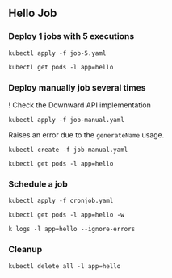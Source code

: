 ## Hello Job

### Deploy 1 jobs with 5 executions

```
kubectl apply -f job-5.yaml
```

```
kubectl get pods -l app=hello
```

### Deploy manually job several times

! Check the Downward API implementation

```
kubectl apply -f job-manual.yaml
```

Raises an error due to the `generateName` usage.

```
kubectl create -f job-manual.yaml
```

```
kubectl get pods -l app=hello
```

### Schedule a job

```
kubectl apply -f cronjob.yaml
```

```
kubectl get pods -l app=hello -w
```

```
k logs -l app=hello --ignore-errors
```

### Cleanup

```
kubectl delete all -l app=hello
```
